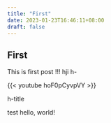 ```yaml
---
title: "First"
date: 2023-01-23T16:46:11+08:00
draft: false
---
```



## First

This is first post !!!
hji
h-

{{< youtube hoF0pCyvpVY >}}

h-title

test hello, world!